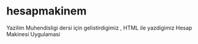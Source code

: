 # hesapmakinem
Yazilim Muhendisligi dersi için gelistirdigimiz , HTML ile yazdigimiz Hesap Makinesi Uygulamasi

